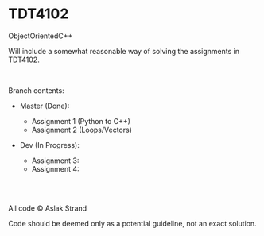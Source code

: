 # TDT4102
ObjectOrientedC++

Will include a somewhat reasonable way of solving the assignments in TDT4102.

<br>

Branch contents:
- Master (Done):
  - Assignment 1 (Python to C++)
  - Assignment 2 (Loops/Vectors)

- Dev (In Progress):
  - Assignment 3:
  - Assignment 4:
  
<br><br>

All code © Aslak Strand

Code should be deemed only as a potential guideline, not an exact solution.
